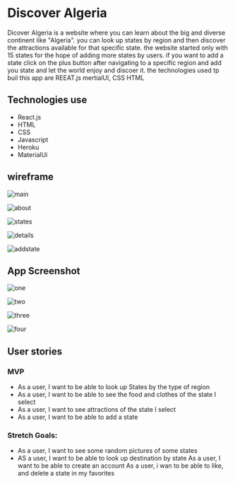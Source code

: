 # Discover Algeria

Dicover Algeria is a website where you can learn about the big and diverse continent like "Algeria". you can look up states by region and then discover the attractions available for that specific state. the website started only with 15 states for the hope of adding more states by users. if you want to add a state click on the plus button after navigating to a specific region and add you state and let the world enjoy and discoer it. the technologies used tp buil this app are REEAT.js mertialUI, CSS HTML

## Technologies use

- React.js
- HTML
- CSS
- Javascript
- Heroku
- MaterialUi



## wireframe

![main]('./../public/images/main.png)


![about]('./../public/images/about.png)


![states](./public/images/states.png)


![details]('./../public/images/state%20detsails.png)


![addstate]('./../public/images/addstate.png)



## App Screenshot

![one]('./../public/images/1.png)


![two]('./../public/images/2.png)


![three]('./../public/images/3.png)


![four]('./../public/images/4.png)



## User stories


### MVP 
* As a user, I want to be able to look up States by the type of region
* As a user, I want to be able to see the food and clothes of the state I select
* As a user, I want to see attractions of the state I select
* As a user, I want to be able to add a state

### Stretch Goals:
* As a user, I want to see some random pictures of some states
* AS a user, I want to be able to look up destination by state
 As a user, I want to be able to create an account
As a user, i wan to be able to like, and delete a state in my favorites